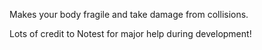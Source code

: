 Makes your body fragile and take damage from collisions.

Lots of credit to Notest for major help during development!
